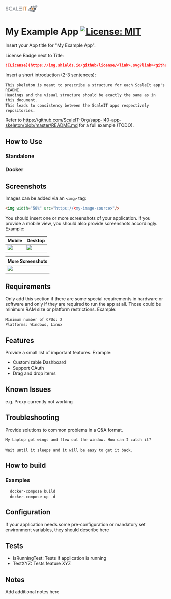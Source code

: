<img src="https://raw.githubusercontent.com/ScaleIT-Org/media-ressources/master/logo/scaleit-logo.png" width="20%"/>

# My Example App [![License: MIT](https://img.shields.io/badge/License-MIT-yellow.svg)](https://opensource.org/licenses/MIT)

Insert your App title for "My Example App".
  
License Badge next to Title:
```md
![License](https://img.shields.io/github/license/<link>.svg?link=<github license link>)
```
Insert a short introduction (2-3 sentences):
```
This skeleton is meant to prescribe a structure for each ScaleIt app's README. 
Headings and the visual structure should be exactly the same as in this document. 
This leads to consistency between the ScaleIT apps respectively repositories.
```

Refer to https://github.com/ScaleIT-Org/sapp-i40-app-skeleton/blob/master/README.md for a full example (TODO).

## How to Use

### Standalone
### Docker

## Screenshots
Images can be added via an `<img>` tag:
```html
<img width="50%" src="https://<my-image-source>"/>
```
You should insert one or more screenshots of your application. If you provide a mobile view, you should also provide screenshots accordingly.
Example:

| Mobile        | Desktop       |
| ------------- | ------------- |
| <img width="50%" src="https://cdn.pixabay.com/photo/2017/01/13/01/22/mobile-1976104_960_720.png"/> | <img width="50%" src="https://upload.wikimedia.org/wikipedia/commons/thumb/b/bf/Desktop_font_awesome.svg/512px-Desktop_font_awesome.svg.png"/> |

|More Screenshots|
| ------------- |
| <img width="20%" src="https://upload.wikimedia.org/wikipedia/commons/thumb/b/b2/Hamburger_icon.svg/2000px-Hamburger_icon.svg.png"/> |

## Requirements
Only add this section if there are some special requirements in hardware or software and only if they are required to run the app at all. Those could be minimum RAM size or platform restrictions.
Example:
```
Minimum number of CPUs: 2
Platforms: Windows, Linux
```

## Features
Provide a small list of important features. 
Example:

* Customizable Dashboard
* Support OAuth
* Drag and drop items

## Known Issues
  
  e.g. Proxy currently not working

## Troubleshooting

Provide solutions to common problems in a Q&A format.
```
My Laptop got wings and flew out the window. How can I catch it?

Wait until it sleeps and it will be easy to get it back.
```

## How to build

### Examples
```
  docker-compose build 
  docker-compose up -d
```

## Configuration

If your application needs some pre-configuration or mandatory set environment variables, they should describe here

## Tests
  
  - IsRunningTest: Tests if application is running
  - TestXYZ: Tests feature XYZ 

## Notes

Add additional notes here
